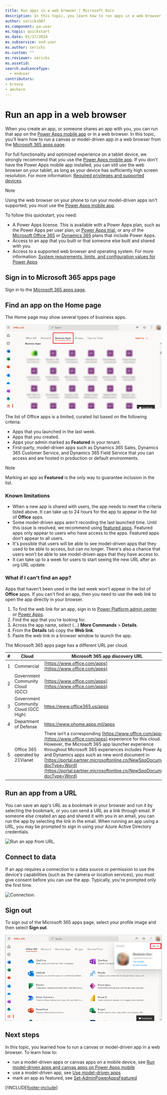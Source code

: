 ```yaml
---
title: Run apps in a web browser | Microsoft Docs
description: In this topic, you learn how to run apps in a web browser
author: sericks007
ms.component: pa-user
ms.topic: quickstart
ms.date: 01/17/2024
ms.subservice: end-user
ms.author: sericks
ms.custom: ""
ms.reviewer: sericks
ms.assetid: 
search.audienceType: 
  - enduser
contributors:
- brsova
- amchern 
---
```


# Run an app in a web browser

When you create an app, or someone shares an app with you, you can run that app on the [Power Apps mobile app](../mobile/run-powerapps-on-mobile.md) or in a web browser. In this topic, you'll learn how to run a canvas or model-driven app in a web browser from the [Microsoft 365 apps page](https://www.office.com/apps?auth=2).

For full functionality and optimized experience on a tablet device, we strongly recommend that you use the [Power Apps mobile app](../mobile/run-powerapps-on-mobile.md). If you don't have the Power Apps mobile app installed, you can still use the web browser on your tablet, as long as your device has sufficiently high screen resolution. For more information: [Required privileges and supported devices](../mobile/run-powerapps-on-mobile.md#required-privileges-and-supported-devices).

> [!NOTE]
> Using the web browser on your phone to run your model-driven apps isn't supported; you must use the [Power Apps mobile app](../mobile/run-powerapps-on-mobile.md).

To follow this quickstart, you need:
- A Power Apps license. This is available with a Power Apps plan, such as the Power Apps per user plan, or [Power Apps trial](../maker/signup-for-powerapps.md), or any of the [Microsoft Office 365](https://signup.microsoft.com/Signup?OfferId=467eab54-127b-42d3-b046-3844b860bebf&dl=O365_BUSINESS_PREMIUM&ali=1) or [Dynamics 365](https://dynamics.microsoft.com/pricing/) plans that include Power Apps.
- Access to an app that you built or that someone else built and shared with you.
- Access to a supported web browser and operating system. For more information: [System requirements, limits, and configuration values for Power Apps](../maker/canvas-apps/limits-and-config.md)


## Sign in to Microsoft 365 apps page
Sign in to the [Microsoft 365 apps page](https://www.office.com/apps?auth=2).

## Find an app on the Home page
The Home page may show several types of business apps. 

![Busines Apps.](media/bussinessapps.png)

The list of Office apps is a limited, curated list based on the following criteria:

- Apps that you launched in the last week.
- Apps that you created. 
- Apps your admin marked as **Featured** in your tenant.
- First-party, model-driven apps such as Dynamics 365 Sales, Dynamics 365 Customer Service, and Dynamics 365 Field Service that you can access and are hosted in production or default environments.

> [!NOTE]
> Marking an app as **Featured** is the only way to guarantee inclusion in the list.

### Known limitations
- When a new app is shared with users, the app needs to meet the criteria listed above. It can take up to 24 hours for the app to appear in the list of **Office** apps.
- Some model-driven apps aren't recording the last launched time. Until this issue is resolved, we recommend using [featured apps](/powershell/module/microsoft.powerapps.administration.powershell/set-adminpowerappasfeatured?view=pa-ps-latest&preserve-view=true). Featured apps only appear to users who have access to the apps. Featured apps don't appear to all users.
- It's possible that users will be able to see model-driven apps that they used to be able to access, but can no longer. There's also a chance that users won't be able to see model-driven apps that they have access to.
- It can take up to a week for users to start seeing the new URL after an org URL update.

### What if I can't find an app?

Apps that haven't been used in the last week won't appear in the list of **Office** apps. If you can't find an app, then you need to use the web link to open the app directly in your browser.

1. To find the web link for an app, sign in to [Power Platform admin center](https://admin.powerplatform.microsoft.com) or [Power Apps](https://make.powerapps.com).
2. Find the app that you're looking for.
3. Across the app name, select (...) **More Commands** > **Details**.
4. From the **Details** tab copy the **Web link**.
5. Paste the web link in a browser window to launch the app.

The Microsoft 365 apps page has a different URL per cloud. 


|  **#**        | Cloud         |  Microsoft   365 app discovery URL |
| ------------- | ------------- | ------------- 
| 1             | Commercial    | [https://www.office.com/apps](https://www.office.com/apps)                |
| 2             | Government Community Cloud (GCC) | [https://www.office.com/apps](https://www.office.com/apps) |
| 3             | Government Community Cloud (GCC High)  | [https://www.office365.us/apps ](https://www.office365.us/apps)   |
| 4             | Department of Defense  | [https://www.ohome.apps.mil/apps ](https://www.ohome.apps.mil/apps ) |
| 5             | Office 365 operated by 21Vianet  | There isn’t a corresponding [https://www.office.com/apps](https://www.office.com/apps)   experience for this cloud. However, the Microsoft 365 app launcher experience   throughout Microsoft 365 experiences includes Power Apps and Dynamics apps such as new word document in [https://portal.partner.microsoftonline.cn/NewSpoDocument?docType=Word](https://portal.partner.microsoftonline.cn/NewSpoDocument?docType=Word)   |


## Run an app from a URL
You can save an app's URL as a bookmark in your browser and run it by selecting the bookmark, or you can send a URL as a link through email. If someone else created an app and shared it with you in an email, you can run the app by selecting the link in the email. When running an app using a URL, you may be prompted to sign in using your Azure Active Directory credentials.

![Run an app from URL.](./media/run-app-browser/web-login.png)

## Connect to data
If an app requires a connection to a data source or permission to use the device's capabilities (such as the camera or location services), you must give consent before you can use the app. Typically, you're prompted only the first time.

![Connection.](./media/run-app-browser/app-connection.png)

## Sign out
To sign out of the Microsoft 365 apps page, select your profile image and then select **Sign out**.


![Sign out.](media/bussinessapps-2.png)

## Next steps
In this topic, you learned how to run a canvas or model-driven app in a web browser. To learn how to:
- run a model-driven apps or canvas apps on a mobile device, see [Run model-driven apps and canvas apps on Power Apps mobile](../mobile/run-powerapps-on-mobile.md)
- use a model-driven app, see [Use model-driven apps](use-model-driven-apps.md)
- mark an app as featured, see [Set-AdminPowerAppsFeatured](/powershell/module/microsoft.powerapps.administration.powershell/set-adminpowerappasfeatured?view=pa-ps-latest&preserve-view=true)



[!INCLUDE[footer-include](../includes/footer-banner.md)]
